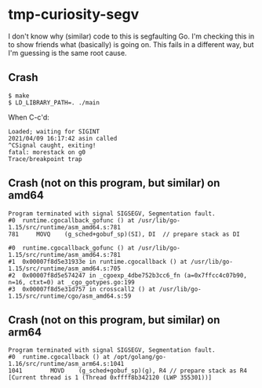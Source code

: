 # tmp-curiosity-segv

I don't know why (similar) code to this is segfaulting Go. I'm checking this in
to show friends what (basically) is going on. This fails in a different way,
but I'm guessing is the same root cause.

## Crash

```
$ make
$ LD_LIBRARY_PATH=. ./main
```

When C-c'd:

```
Loaded; waiting for SIGINT
2021/04/09 16:17:42 asin called
^CSignal caught, exiting!
fatal: morestack on g0
Trace/breakpoint trap
```


## Crash (not on this program, but similar) on amd64

```
Program terminated with signal SIGSEGV, Segmentation fault.
#0  runtime.cgocallback_gofunc () at /usr/lib/go-1.15/src/runtime/asm_amd64.s:781
781		MOVQ	(g_sched+gobuf_sp)(SI), DI  // prepare stack as DI

#0  runtime.cgocallback_gofunc () at /usr/lib/go-1.15/src/runtime/asm_amd64.s:781
#1  0x00007f8d5e31933e in runtime.cgocallback () at /usr/lib/go-1.15/src/runtime/asm_amd64.s:705
#2  0x00007f8d5e574247 in _cgoexp_4dbe752b3cc6_fn (a=0x7ffcc4c07b90, n=16, ctxt=0) at _cgo_gotypes.go:199
#3  0x00007f8d5e31d757 in crosscall2 () at /usr/lib/go-1.15/src/runtime/cgo/asm_amd64.s:59
```

## Crash (not on this program, but similar) on arm64

```
Program terminated with signal SIGSEGV, Segmentation fault.
#0  runtime.cgocallback () at /opt/golang/go-1.16/src/runtime/asm_arm64.s:1041
1041		MOVD	(g_sched+gobuf_sp)(g), R4 // prepare stack as R4
[Current thread is 1 (Thread 0xffff8b342120 (LWP 355301))]
```
